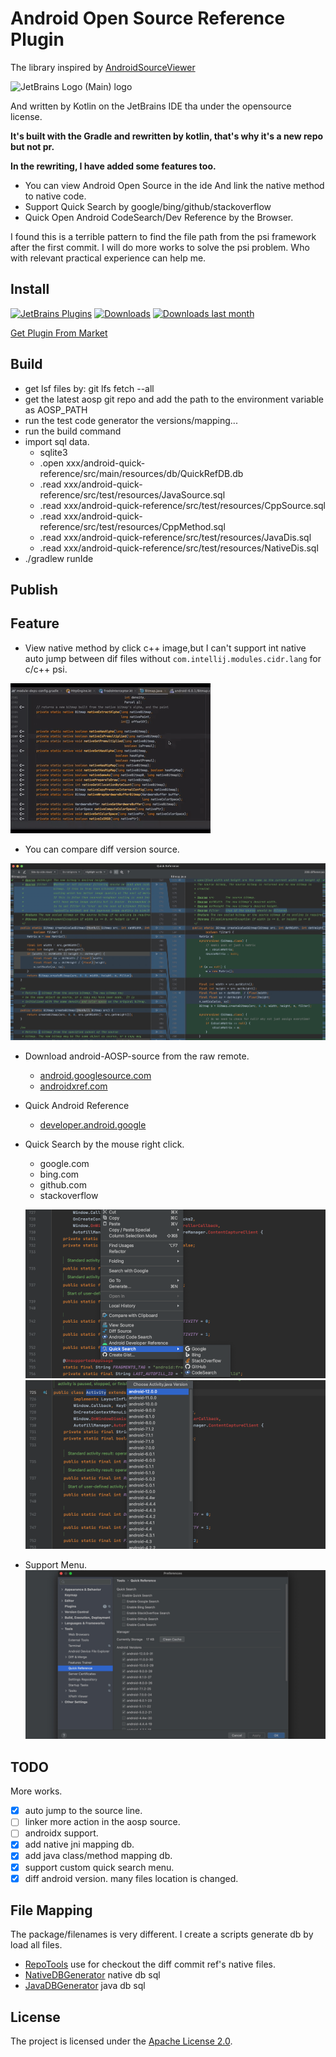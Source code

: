 # Android Open Source Reference Plugin

The library inspired by [AndroidSourceViewer](https://github.com/pengwei1024/AndroidSourceViewer)

![JetBrains Logo (Main) logo](https://resources.jetbrains.com/storage/products/company/brand/logos/jb_beam.svg)

And written by Kotlin on the JetBrains IDE tha under the opensource license.

**It's built with the Gradle and rewritten by kotlin, that's why it's a new repo but not pr.**

**In the rewriting, I have added some features too.**

<!-- Plugin description -->

* You can view Android Open Source in the ide And link the native method to native code.
* Support Quick Search by google/bing/github/stackoverflow
* Quick Open Android CodeSearch/Dev Reference by the Browser.

I found this is a terrible pattern to find the file path from the psi framework after the first commit. I will do more
works to solve the psi problem. Who with relevant practical experience can help me.
<!-- Plugin description end -->

## Install

[![JetBrains Plugins](https://img.shields.io/jetbrains/plugin/v/18369-quick-reference.svg)](https://plugins.jetbrains.com/plugin/18369-quick-reference)
[![Downloads](https://img.shields.io/jetbrains/plugin/d/18369-quick-reference.svg)](https://plugins.jetbrains.com/plugin/18369-quick-reference)
[![Downloads last month](http://phpstorm.espend.de/badge/18369/last-month)](https://plugins.jetbrains.com/plugin/18369-quick-reference)

[Get Plugin From Market](https://plugins.jetbrains.com/plugin/18369-quick-reference/versions/stable/153417)

## Build

* get lsf files by: git lfs fetch --all
* get the latest aosp git repo and add the path to the environment variable as AOSP_PATH
* run the test code generator the versions/mapping...
* run the build command
* import sql data.
  * sqlite3
  * .open xxx/android-quick-reference/src/main/resources/db/QuickRefDB.db
  * .read xxx/android-quick-reference/src/test/resources/JavaSource.sql
  * .read xxx/android-quick-reference/src/test/resources/CppSource.sql
  * .read xxx/android-quick-reference/src/test/resources/CppMethod.sql
  * .read xxx/android-quick-reference/src/test/resources/JavaDis.sql
  * .read xxx/android-quick-reference/src/test/resources/NativeDis.sql
* ./gradlew runIde

## Publish

## Feature

* View native method by click c++ image,but I can't support int native auto jump between dif files
  without `com.intellij.modules.cidr.lang` for c/c++ psi.

![aosp-native](./screenshots/native-linker.gif)

* You can compare diff version source.

![plugin-diff.png](./screenshots/plugin-diff.png)

* Download android-AOSP-source from the raw remote.
    * [android.googlesource.com](https://android.googlesource.com/)
    * [androidxref.com](http://androidxref.com/)

* Quick Android Reference
    * [developer.android.google](https://developer.android.com/reference)

* Quick Search by the mouse right click.
    * google.com
    * bing.com
    * github.com
    * stackoverflow

  ![plugin-menu2](./screenshots/plugin-menu2.png)
  ![plugin-version](./screenshots/plugin-version.png)

* Support Menu.
  ![plugin-menu1](./screenshots/plugin-menu.png)

## TODO

More works.

- [x] auto jump to the source line.
- [ ] linker more action in the aosp source.
- [ ] androidx support.
- [x] add native jni mapping db.
- [x] add java class/method mapping db.
- [x] support custom quick search menu.
- [x] diff android version. many files location is changed.

## File Mapping

The package/filenames is very different.
I create a scripts generate db by load all files.

* [RepoTools](./src/test/java/com/quickref/plugin/git/RepoTools.kt) use for checkout the diff commit ref's native files.
* [NativeDBGenerator](./src/test/java/com/quickref/plugin/db/NativeDBGenerator.kt) native db sql
* [JavaDBGenerator](./src/test/java/com/quickref/plugin/db/JavaDBGenerator.kt) java db sql

## License

The project is licensed under the [Apache License 2.0](./LICENSE.txt).
